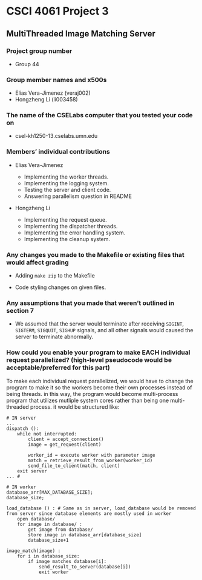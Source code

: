 # CSCI 4061 Project 3

## MultiThreaded Image Matching Server




### Project group number

- Group 44

### Group member names and x500s

- Elias Vera-Jimenez (veraj002)
- Hongzheng Li (li003458)

### The name of the CSELabs computer that you tested your code on

- csel-kh1250-13.cselabs.umn.edu

### Members’ individual contributions

- Elias Vera-Jimenez
    - Implementing the worker threads.
    - Implementing the logging system.
    - Testing the server and client code.
    - Answering parallelism question in README

- Hongzheng Li
    - Implementing the request queue.
    - Implementing the dispatcher threads.
    - Implementing the error handling system.
    - Implementing the cleanup system.

### Any changes you made to the Makefile or existing files that would affect grading

- Adding `make zip` to the Makefile

- Code styling changes on given files.

### Any assumptions that you made that weren’t outlined in section 7

- We assumed that the server would terminate after receiving `SIGINT`, `SIGTERM`,
`SIGQUIT`, `SIGHUP` signals, and all other signals would caused the server to terminate abnormally.

### How could you enable your program to make EACH individual request parallelized? (high-level pseudocode would be acceptable/preferred for this part)

To make each individual request parallelized, we would have to change the program to make it so the workers become their own processes instead of being threads. in this way, the program would become multi-process program that utilizes mutliple system cores rather than being one multi-threaded process. it would be structured like:

```pseudocode
# IN server
... 
dispatch ():
    while not interrupted:
        client = accept_connection()
        image = get_request(client)
        
        worker_id = execute worker with parameter image
        match = retrieve_result_from_worker(worker_id)
        send_file_to_client(match, client)
    exit server
... # 

# IN worker
database_arr[MAX_DATABASE_SIZE];
database_size;

load_database () : # Same as in server, load_database would be removed from server since database elements are mostly used in worker
    open database/
    for image in database/ :
        get image from database/
        store image in database_arr[database_size]
        database_size+1

image_match(image) :
    for i in database_size:
        if image matches database[i]:
            send_result_to_server(database[i])
            exit worker
```










